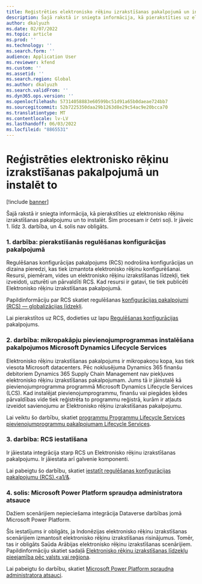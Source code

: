 ```yaml
---
title: Reģistrēties elektronisko rēķinu izrakstīšanas pakalpojumā un instalēt to
description: Šajā rakstā ir sniegta informācija, kā pierakstīties uz elektronisko rēķinu izrakstīšanas pakalpojumu un to instalēt.
author: dkalyuzh
ms.date: 02/07/2022
ms.topic: article
ms.prod: ''
ms.technology: ''
ms.search.form: ''
audience: Application User
ms.reviewer: kfend
ms.custom: ''
ms.assetid: ''
ms.search.region: Global
ms.author: dkalyuzh
ms.search.validFrom: ''
ms.dyn365.ops.version: ''
ms.openlocfilehash: 57314058883e60599bc51d91a65b0daeae724bb7
ms.sourcegitcommit: 52b7225350daa29b1263d8e29c54ac9e20bcca70
ms.translationtype: MT
ms.contentlocale: lv-LV
ms.lasthandoff: 06/03/2022
ms.locfileid: "8865531"
---
```

# <a name="sign-up-for-and-install-the-electronic-invoicing-service"></a>Reģistrēties elektronisko rēķinu izrakstīšanas pakalpojumā un instalēt to

[!include [banner](../includes/banner.md)]

Šajā rakstā ir sniegta informācija, kā pierakstīties uz elektronisko rēķinu izrakstīšanas pakalpojumu un to instalēt. Šim procesam ir četri soļi. Ir jāveic 1. līdz 3. darbība, un 4. solis nav obligāts.

### <a name="step-1-sign-up-for-regulatory-configuration-service"></a>1. darbība: pierakstīšanās regulēšanas konfigurācijas pakalpojumā

Regulēšanas konfigurācijas pakalpojums (RCS) nodrošina konfigurācijas un dizaina pieredzi, kas tiek izmantota elektronisko rēķinu konfigurēšanai. Resursi, piemēram, vides un elektronisko rēķinu izrakstīšanas līdzekļi, tiek izveidoti, uzturēti un pārvaldīti RCS. Kad resursi ir gatavi, tie tiek publicēti Elektronisko rēķinu izrakstīšanas pakalpojumā.

Papildinformāciju par RCS skatiet regulēšanas [konfigurācijas pakalpojumi (RCS) — globalizācijas līdzekļi](rcs-globalization-feature.md).

Lai pierakstītos uz RCS, dodieties uz lapu [Regulēšanas konfigurācijas](https://marketing.configure.global.dynamics.com/) pakalpojums.

### <a name="step-2-install-the-add-in-for-microservices-in-microsoft-dynamics-lifecycle-services"></a>2. darbība: mikropakāpju pievienojumprogrammas instalēšana pakalpojumos Microsoft Dynamics Lifecycle Services

Elektronisko rēķinu izrakstīšanas pakalpojums ir mikropakoņu kopa, kas tiek viesota Microsoft datacenters. Pēc noklusējuma Dynamics 365 finanšu debitoriem Dynamics 365 Supply Chain Management nav piekļuves elektronisko rēķinu izrakstīšanas pakalpojumam. Jums tā ir jāinstalē kā pievienojumprogramma programmā Microsoft Dynamics Lifecycle Services (LCS). Kad instalējat pievienojumprogrammu, finanšu vai piegādes ķēdes pārvaldības vide tiek reģistrēta to programmu reģistrā, kurām ir atļauts izveidot savienojumu ar Elektronisko rēķinu izrakstīšanas pakalpojumu.

Lai veiktu šo darbību, skatiet [programmu Programmu Lifecycle Services pievienojumprogrammu pakalpojumam Lifecycle Services](e-invoicing-install-add-in-microservices-lcs.md).

### <a name="step-3-set-up-rcs"></a>3. darbība: RCS iestatīšana

Ir jāiestata integrācija starp RCS un Elektronisko rēķinu izrakstīšanas pakalpojumu. Ir jāiestata arī galvenie komponenti.

Lai pabeigtu šo darbību, skatiet [iestatīt regulēšanas konfigurācijas pakalpojumu (RCS).<a1/&](e-invoicing-set-up-rcs.md).

### <a name="step-4-microsoft-power-platform-plug-in-admin-reference"></a>4. solis: Microsoft Power Platform spraudņa administratora atsauce

Dažiem scenārijiem nepieciešama integrācija Dataverse darbības jomā Microsoft Power Platform.

Šis iestatījums ir obligāts, ja Indonēzijas elektronisko rēķinu izrakstīšanas scenārijiem izmantosit elektronisko rēķinu izrakstīšanas risinājumus. Tomēr, tas ir obligāts Saūda Arābijas elektronisko rēķinu izrakstīšanas scenārijiem. Papildinformāciju skatiet sadaļā [Elektronisko rēķinu izrakstīšanas līdzekļu pieejamība pēc valsts vai reģiona](e-invoicing-country-specific-availability.md).

Lai pabeigtu šo darbību, skatiet [Microsoft Power Platform spraudņa administratora atsauci](e-invoicing-power-platform-plug-in.md).
